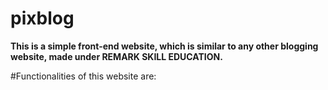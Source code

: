 # pixblog
**This is a simple front-end website, which is similar to any other blogging website, made under REMARK SKILL EDUCATION.**

#Functionalities of this website are:

